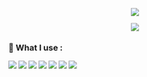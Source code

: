 <p align="center">
  <img src="https://readme-typing-svg.demolab.com?size=30&duration=2000&pause=10000&color=A0A0A0&center=true&vCenter=true&width=600&font=Fira%20Code&lines=%F0%9F%91%8B+Welcome to my Github Profile+%F0%9F%91%A8%E2%80%8D%F0%9F%8E%93"/>
</p>
<p align="center">
  <img src="https://readme-typing-svg.demolab.com/?font=Fira%20Code&center=true&width=640&color=A0A0A0&vCenter=true&pause=1000&duration=3000&size=22&lines=IT-Student;Passionate%20about%20Homelab%20and%20IT%Network;And%20also%20a%20CTF%20player"/>
</p>

### 🔧 What I use :
![](https://img.shields.io/badge/OS-Linux-informational?style=flat&logo=linux&logoColor=white&color=FCC624)
![](https://img.shields.io/badge/OS-Ubuntu-informational?style=flat&logo=ubuntu&logoColor=white&color=E95420)
![](https://custom-icon-badges.demolab.com/badge/OS-Windows-informational?style=flat&logo=windows11&logoColor=white&color=0078D6)
![](https://custom-icon-badges.demolab.com/badge/Firewall-Pfsense-informational?style=flat&logo=pfsense&logoColor=white&color=0078D6)
![](https://custom-icon-badges.demolab.com/badge/Hypervisor-Proxmox-informational?style=flat&logo=proxmox&logoColor=white&color=E95420)
![](https://img.shields.io/badge/Containerisation-Docker-informational?style=flat&logo=docker&logoColor=white&color=0078D6)
![](https://custom-icon-badges.demolab.com/badge/Container_Management-Portainer-informational?style=flat&logo=portainer&logoColor=white&color=0078D6)
<!--
**TomyThePingu/TomyThePingu** is a ✨ _special_ ✨ repository because its `README.md` (this file) appears on your GitHub profile.

Here are some ideas to get you started:

- 🔭 I’m currently working on ...
- 🌱 I’m currently learning ...
- 👯 I’m looking to collaborate on ...
- 🤔 I’m looking for help with ...
- 💬 Ask me about ...
- 📫 How to reach me: ...
- 😄 Pronouns: ...
- ⚡ Fun fact: ...
-->
